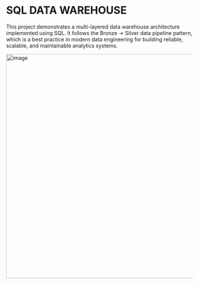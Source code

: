 # SQL DATA WAREHOUSE

This project demonstrates a multi-layered data warehouse architecture implemented using SQL. It follows the Bronze → Silver data pipeline pattern, which is a best practice in modern data engineering for building reliable, scalable, and maintainable analytics systems.

<img width="1090" height="605" alt="image" src="https://github.com/user-attachments/assets/23ee8212-1f16-4cb2-9236-431dd881ef21" />


